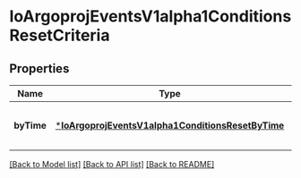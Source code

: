 # IoArgoprojEventsV1alpha1ConditionsResetCriteria


## Properties
Name | Type | Description | Notes
------------ | ------------- | ------------- | -------------
**byTime** | [***IoArgoprojEventsV1alpha1ConditionsResetByTime**](IoArgoprojEventsV1alpha1ConditionsResetByTime.md) |  | [optional] [default to nothing]


[[Back to Model list]](../README.md#models) [[Back to API list]](../README.md#api-endpoints) [[Back to README]](../README.md)


